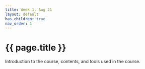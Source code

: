 ```yaml
---
title: Week 1, Aug 21
layout: default
has_children: true
nav_order: 1
---
```


# {{ page.title }}

Introduction to the course, contents, and tools used in the course.

